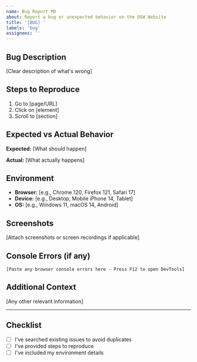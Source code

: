 ```yaml
---
name: Bug Report MD
about: Report a bug or unexpected behavior on the OSW Website
title: '[BUG] '
labels: 'bug'
assignees: ''
---
```


## Bug Description
[Clear description of what's wrong]

## Steps to Reproduce
1. Go to [page/URL]
2. Click on [element]
3. Scroll to [section]

## Expected vs Actual Behavior
**Expected:** [What should happen]

**Actual:** [What actually happens]

## Environment
- **Browser:** [e.g., Chrome 120, Firefox 121, Safari 17]
- **Device:** [e.g., Desktop, Mobile iPhone 14, Tablet]
- **OS:** [e.g., Windows 11, macOS 14, Android]

## Screenshots
[Attach screenshots or screen recordings if applicable]

## Console Errors (if any)
```
[Paste any browser console errors here - Press F12 to open DevTools]
```

## Additional Context
[Any other relevant information]

---

## Checklist
- [ ] I've searched existing issues to avoid duplicates
- [ ] I've provided steps to reproduce
- [ ] I've included my environment details
